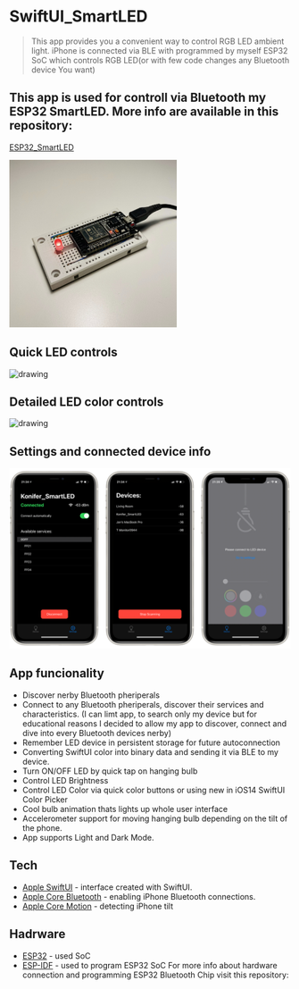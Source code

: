 # SwiftUI_SmartLED

>This app provides you a convenient way to control RGB LED ambient light. 
iPhone is connected via BLE with programmed by myself ESP32 SoC which controls RGB LED(or with few code changes any Bluetooth device You want)
  
## This app is used for controll via Bluetooth my ESP32 SmartLED. More info are available in this repository: 
[ESP32_SmartLED]

 <img src="device.jpg" alt="drawing" width="300"/>
 
## Quick LED controls

 <img src="quickControls.PNG" alt="drawing" width="800"/>
 
## Detailed LED color controls

<img src="detailedControls.PNG" alt="drawing" width="800"/>

## Settings and connected device info

<img src="settings.PNG" alt="drawing" width="800"/>

## App funcionality
  - Discover nerby Bluetooth pheriperals
  - Connect to any Bluetooth pheriperals, discover their services and characteristics. (I can limt app, to search only my device but for educational reasons I decided to allow my app to discover, connect and dive into every Bluetooth devices nerby)
  - Remember LED device in persistent storage for future autoconnection
  - Converting SwiftUI color into binary data and sending it via BLE to my device.
  - Turn ON/OFF LED by quick tap on hanging bulb
  - Control LED Brightness
  - Control LED Color via quick color buttons or using new in iOS14 SwiftUI Color Picker
  - Cool bulb animation thats lights up whole user interface 
  - Accelerometer support for moving hanging bulb depending on the tilt of the phone.
  - App supports Light and Dark Mode.
   

## Tech
* [Apple SwiftUI] - interface created with SwiftUI.
* [Apple Core Bluetooth] - enabling iPhone Bluetooth connections.
* [Apple Core Motion] - detecting iPhone tilt



## Hadrware 
* [ESP32] - used SoC
* [ESP-IDF] - used to program ESP32 SoC
For more info about hardware connection and programming ESP32 Bluetooth Chip visit this repository:







[Apple Core Bluetooth]: <https://developer.apple.com/documentation/corebluetooth>
[Apple Core Motion]: <https://developer.apple.com/documentation/coremotion>
[Apple SwiftUI]: <https://developer.apple.com/documentation/swiftui/>
[ESP-IDF]: <https://docs.espressif.com/projects/esp-idf/en/latest/esp32/>
[ESP32]: <https://www.espressif.com/en/products/socs/esp32>
[ESP32_SmartLED]: <https://github.com/konifer44/ESP32_SmartLED>

